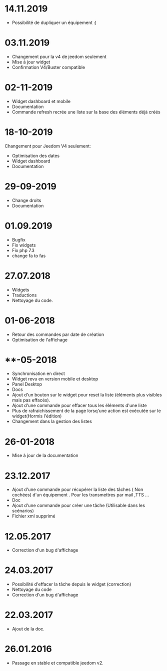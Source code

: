 
14.11.2019
===

- Possibilité de dupliquer un équipement :)




03.11.2019
===

- Changement pour la v4 de jeedom seulement
- Mise à jour widget
- Confirmation V4/Buster compatible


02-11-2019
===

- Widget dashboard et mobile
- Documentation
- Commande refresh recrée une liste sur la base des éléments déjà créés


18-10-2019
===

Changement pour Jeedom V4 seulement:

- Optimisation des dates
- Widget dashboard
- Documentation

29-09-2019
===

- Change droits
- Documentation

01.09.2019
===

- Bugfix
- Fix widgets
- Fix php 7.3
- change fa to fas

27.07.2018
===

- Widgets
- Traductions 
- Nettoyage du code.

01-06-2018
===

- Retour des commandes par date de création
- Optimisation de l'affichage

**-05-2018
===

* Synchronisation en direct
* Widget revu en version mobile et desktop
* Panel Desktop
* Docs
* Ajout d'un bouton  sur le widget pour reset la liste (éléments plus visibles mais pas effacés).
* Ajout d'une commande pour effacer tous les éléments d'une liste
* Plus de rafraichissement de la page lorsq'une action est exécutée sur le widget(Hormis l'édition)
* Changement dans la gestion des listes

26-01-2018
==== 

- Mise à jour de la documentation

23.12.2017
==== 

- Ajout d'une commande pour récupérer la liste des  tâches ( Non cochées) d'un équipement  . Pour les transmettres par mail ,TTS ...
- Doc
- Ajout d'une commande pour créer une tâche (Utilisable dans les scénarios)
- Fichier xml supprimé


12.05.2017
==== 

- Correction d'un bug d'affichage


24.03.2017
==== 

- Possibilité d'effacer la tâche depuis le widget (correction)
- Nettoyage du code
- Correction d'un bug d'affichage


22.03.2017
==== 

- Ajout de la doc.


26.01.2016
==== 

- Passage en stable et compatible jeedom v2.